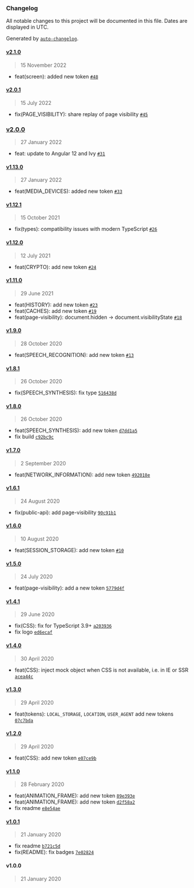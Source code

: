 ### Changelog

All notable changes to this project will be documented in this file. Dates are displayed in UTC.

Generated by [`auto-changelog`](https://github.com/CookPete/auto-changelog).

#### [v2.1.0](https://github.com/taiga-family/ng-web-apis/compare/v2.0.1...v2.1.0)

> 15 November 2022

- feat(screen): added new token [`#48`](https://github.com/taiga-family/ng-web-apis/pull/48)

#### [v2.0.1](https://github.com/taiga-family/ng-web-apis/compare/v2.0.0...v2.0.1)

> 15 July 2022

- fix(PAGE_VISIBILITY): share replay of page visibility [`#45`](https://github.com/taiga-family/ng-web-apis/pull/45)

### [v2.0.0](https://github.com/taiga-family/ng-web-apis/compare/v1.13.0...v2.0.0)

> 27 January 2022

- feat: update to Angular 12 and Ivy [`#31`](https://github.com/taiga-family/ng-web-apis/pull/31)

#### [v1.13.0](https://github.com/taiga-family/ng-web-apis/compare/v1.12.1...v1.13.0)

> 27 January 2022

- feat(MEDIA_DEVICES): added new token [`#33`](https://github.com/taiga-family/ng-web-apis/pull/33)

#### [v1.12.1](https://github.com/taiga-family/ng-web-apis/compare/v1.12.0...v1.12.1)

> 15 October 2021

- fix(types): compatibility issues with modern TypeScript [`#26`](https://github.com/taiga-family/ng-web-apis/pull/26)

#### [v1.12.0](https://github.com/taiga-family/ng-web-apis/compare/v1.11.0...v1.12.0)

> 12 July 2021

- feat(CRYPTO): add new token [`#24`](https://github.com/taiga-family/ng-web-apis/pull/24)

#### [v1.11.0](https://github.com/taiga-family/ng-web-apis/compare/v1.9.0...v1.11.0)

> 29 June 2021

- feat(HISTORY): add new token [`#23`](https://github.com/taiga-family/ng-web-apis/pull/23)
- feat(CACHES): add new token [`#19`](https://github.com/taiga-family/ng-web-apis/pull/19)
- feat(page-visibility): document.hidden -&gt; document.visibilityState
  [`#18`](https://github.com/taiga-family/ng-web-apis/pull/18)

#### [v1.9.0](https://github.com/taiga-family/ng-web-apis/compare/v1.8.1...v1.9.0)

> 28 October 2020

- feat(SPEECH_RECOGNITION): add new token [`#13`](https://github.com/taiga-family/ng-web-apis/pull/13)

#### [v1.8.1](https://github.com/taiga-family/ng-web-apis/compare/v1.8.0...v1.8.1)

> 26 October 2020

- fix(SPEECH_SYNTHESIS): fix type
  [`516438d`](https://github.com/taiga-family/ng-web-apis/commit/516438d984e6cc62858dedb8ee93a5338e3e5a42)

#### [v1.8.0](https://github.com/taiga-family/ng-web-apis/compare/v1.7.0...v1.8.0)

> 26 October 2020

- feat(SPEECH_SYNTHESIS): add new token
  [`d7dd1a5`](https://github.com/taiga-family/ng-web-apis/commit/d7dd1a594d2a4b0c9bcb5df256e7b61627f63909)
- fix build [`c92bc9c`](https://github.com/taiga-family/ng-web-apis/commit/c92bc9cea894b777394d2a06d17817cffd055adf)

#### [v1.7.0](https://github.com/taiga-family/ng-web-apis/compare/v1.6.1...v1.7.0)

> 2 September 2020

- feat(NETWORK_INFORMATION): add new token
  [`492018e`](https://github.com/taiga-family/ng-web-apis/commit/492018e48cc3408837ee950fbb84b3f8103c203f)

#### [v1.6.1](https://github.com/taiga-family/ng-web-apis/compare/v1.6.0...v1.6.1)

> 24 August 2020

- fix(public-api): add page-visibility
  [`90c91b1`](https://github.com/taiga-family/ng-web-apis/commit/90c91b1b306776f8b988d392381efb8122d341ec)

#### [v1.6.0](https://github.com/taiga-family/ng-web-apis/compare/v1.5.0...v1.6.0)

> 10 August 2020

- feat(SESSION_STORAGE): add new token [`#10`](https://github.com/taiga-family/ng-web-apis/pull/10)

#### [v1.5.0](https://github.com/taiga-family/ng-web-apis/compare/v1.4.1...v1.5.0)

> 24 July 2020

- feat(page-visibility): add a new token
  [`5779d4f`](https://github.com/taiga-family/ng-web-apis/commit/5779d4fd341dc1e4a7bfb9d4bb1e4b3b3509b122)

#### [v1.4.1](https://github.com/taiga-family/ng-web-apis/compare/v1.4.0...v1.4.1)

> 29 June 2020

- fix(CSS): fix for TypeScript 3.9+
  [`a203936`](https://github.com/taiga-family/ng-web-apis/commit/a203936d56efcc926233260d913d56500a6535ba)
- fix logo [`ed6ecaf`](https://github.com/taiga-family/ng-web-apis/commit/ed6ecafc844fb2726d51a8eb9b6a51b4821f6fe9)

#### [v1.4.0](https://github.com/taiga-family/ng-web-apis/compare/v1.3.0...v1.4.0)

> 30 April 2020

- feat(CSS): inject mock object when CSS is not available, i.e. in IE or SSR
  [`acea44c`](https://github.com/taiga-family/ng-web-apis/commit/acea44c7174acad3735cecfd4d41b00652a864a3)

#### [v1.3.0](https://github.com/taiga-family/ng-web-apis/compare/v1.2.0...v1.3.0)

> 29 April 2020

- feat(tokens): `LOCAL_STORAGE`, `LOCATION`, `USER_AGENT` add new tokens
  [`07c7bda`](https://github.com/taiga-family/ng-web-apis/commit/07c7bda84d65826fd8d120dee4b99408f2e9c25f)

#### [v1.2.0](https://github.com/taiga-family/ng-web-apis/compare/v1.1.0...v1.2.0)

> 29 April 2020

- feat(CSS): add new token
  [`e07ce9b`](https://github.com/taiga-family/ng-web-apis/commit/e07ce9b1711ea7a5798c5eaf9cb1ef358e8df69e)

#### [v1.1.0](https://github.com/taiga-family/ng-web-apis/compare/v1.0.1...v1.1.0)

> 28 February 2020

- feat(ANIMATION_FRAME): add new token
  [`89e393e`](https://github.com/taiga-family/ng-web-apis/commit/89e393e2ed900c9a39a3218fefef69e39eb8a403)
- feat(ANIMATION_FRAME): add new token
  [`d2f58a2`](https://github.com/taiga-family/ng-web-apis/commit/d2f58a23f4fbf301ec67cb7a4c589981fb6f8eee)
- fix readme [`e8e54ae`](https://github.com/taiga-family/ng-web-apis/commit/e8e54ae612605aba80e4a713770817c4618206b3)

#### [v1.0.1](https://github.com/taiga-family/ng-web-apis/compare/v1.0.0...v1.0.1)

> 21 January 2020

- fix readme [`b721c5d`](https://github.com/taiga-family/ng-web-apis/commit/b721c5d2faeb8acc9899b5f9cf54b4e2cd3ec2fe)
- fix(README): fix badges
  [`7e02824`](https://github.com/taiga-family/ng-web-apis/commit/7e028245ca4e512c8d9d1b1ac102b816f15e749a)

#### v1.0.0

> 21 January 2020
